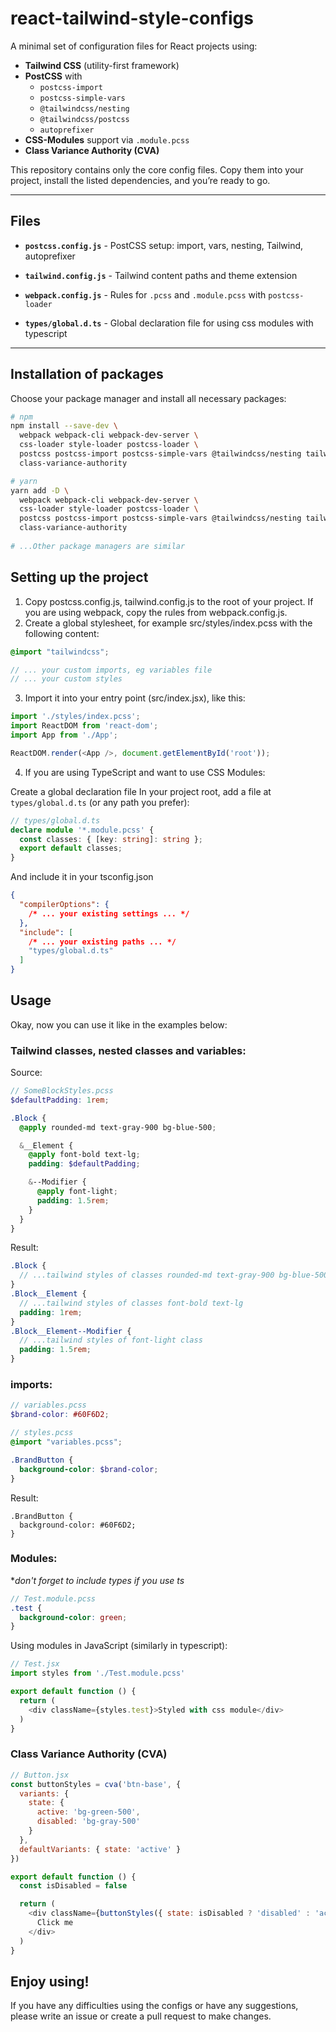 # react-tailwind-style-configs

A minimal set of configuration files for React projects using:
- **Tailwind CSS** (utility-first framework)
- **PostCSS** with
    - `postcss-import`
    - `postcss-simple-vars`
    - `@tailwindcss/nesting`
    - `@tailwindcss/postcss`
    - `autoprefixer`
- **CSS-Modules** support via `.module.pcss`
- **Class Variance Authority (CVA)**

This repository contains only the core config files. Copy them into your project, install the listed dependencies, and you’re ready to go.

---

## Files

- **`postcss.config.js`** - PostCSS setup: import, vars, nesting, Tailwind, autoprefixer

- **`tailwind.config.js`** - Tailwind content paths and theme extension

- **`webpack.config.js`** - Rules for `.pcss` and `.module.pcss` with `postcss-loader`

- **`types/global.d.ts`** - Global declaration file for using css modules with typescript


---

## Installation of packages

Choose your package manager and install all necessary packages:

```bash
# npm
npm install --save-dev \
  webpack webpack-cli webpack-dev-server \
  css-loader style-loader postcss-loader \
  postcss postcss-import postcss-simple-vars @tailwindcss/nesting tailwindcss autoprefixer \
  class-variance-authority

# yarn
yarn add -D \
  webpack webpack-cli webpack-dev-server \
  css-loader style-loader postcss-loader \
  postcss postcss-import postcss-simple-vars @tailwindcss/nesting tailwindcss autoprefixer \
  class-variance-authority
  
# ...Other package managers are similar
```

## Setting up the project

1. Copy postcss.config.js, tailwind.config.js to the root of your project. If you are using webpack, copy the rules from webpack.config.js.
2. Create a global stylesheet, for example src/styles/index.pcss with the following content:
```scss
@import "tailwindcss";

// ... your custom imports, eg variables file
// ... your custom styles
```

3. Import it into your entry point (src/index.jsx), like this:
```js
import './styles/index.pcss';
import ReactDOM from 'react-dom';
import App from './App';

ReactDOM.render(<App />, document.getElementById('root'));
```

4. If you are using TypeScript and want to use CSS Modules:

Create a global declaration file In your project root, add a file at `types/global.d.ts` (or any path you prefer):
```ts
// types/global.d.ts
declare module '*.module.pcss' {
  const classes: { [key: string]: string };
  export default classes;
}
```

And include it in your tsconfig.json
```json
{
  "compilerOptions": {
    /* ... your existing settings ... */
  },
  "include": [
    /* ... your existing paths ... */
    "types/global.d.ts"
  ]
}
```

## Usage
Okay, now you can use it like in the examples below:

### Tailwind classes, nested classes and variables:
Source:
```scss
// SomeBlockStyles.pcss
$defaultPadding: 1rem;

.Block {
  @apply rounded-md text-gray-900 bg-blue-500;

  &__Element {
    @apply font-bold text-lg;
    padding: $defaultPadding;

    &--Modifier {
      @apply font-light;
      padding: 1.5rem;
    }
  }
}
``` 

Result:
```scss
.Block {
  // ...tailwind styles of classes rounded-md text-gray-900 bg-blue-500
}
.Block__Element {
  // ...tailwind styles of classes font-bold text-lg
  padding: 1rem;
}
.Block__Element--Modifier {
  // ...tailwind styles of font-light class
  padding: 1.5rem;
}
```

### imports:
```scss
// variables.pcss
$brand-color: #60F6D2;
```

```scss
// styles.pcss
@import "variables.pcss";

.BrandButton {
  background-color: $brand-color;
}
```

Result:
```pcss
.BrandButton {
  background-color: #60F6D2;
}
```

### Modules:

**don't forget to include types if you use ts*
```scss
// Test.module.pcss
.test {
  background-color: green;
}
```

Using modules in JavaScript (similarly in typescript):
```js
// Test.jsx
import styles from './Test.module.pcss'

export default function () {
  return (
    <div className={styles.test}>Styled with css module</div>
  )
}
```


### Class Variance Authority (CVA)


```js
// Button.jsx
const buttonStyles = cva('btn-base', {
  variants: {
    state: {
      active: 'bg-green-500',
      disabled: 'bg-gray-500'
    }
  },
  defaultVariants: { state: 'active' }
})

export default function () {
  const isDisabled = false

  return (
    <div className={buttonStyles({ state: isDisabled ? 'disabled' : 'active' })}>
      Click me
    </div>
  )
}
```

## Enjoy using!
If you have any difficulties using the configs or have any suggestions, please write an issue or create a pull request to make changes.
